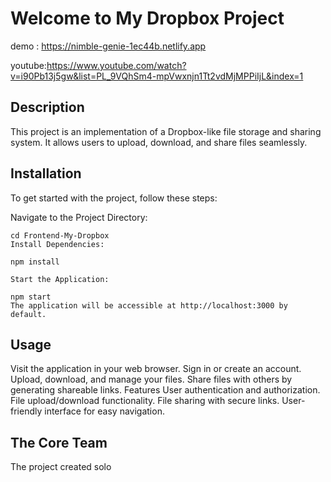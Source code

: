 # Welcome to My Dropbox Project
demo : https://nimble-genie-1ec44b.netlify.app

youtube:https://www.youtube.com/watch?v=i90Pb13j5gw&list=PL_9VQhSm4-mpVwxnjn1Tt2vdMjMPPiIjL&index=1
## Description

This project is an implementation of a Dropbox-like file storage and sharing system. It allows users to upload, download, and share files seamlessly.

## Installation

To get started with the project, follow these steps:

Navigate to the Project Directory:


```
cd Frontend-My-Dropbox
Install Dependencies:

npm install

```



```
Start the Application:

npm start
The application will be accessible at http://localhost:3000 by default.

```

## Usage
Visit the application in your web browser.
Sign in or create an account.
Upload, download, and manage your files.
Share files with others by generating shareable links.
Features
User authentication and authorization.
File upload/download functionality.
File sharing with secure links.
User-friendly interface for easy navigation.


## The Core Team

The project created solo
